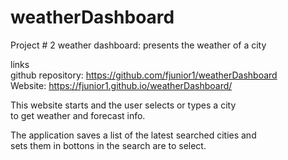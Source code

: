 # weatherDashboard
Project # 2 weather dashboard: presents the weather of a city


links  
github repository: https://github.com/fjunior1/weatherDashboard              
Website: https://fjunior1.github.io/weatherDashboard/  

This website starts and the user selects or types a city  
to get weather and forecast info.  

The application saves a list of the latest searched cities and  
sets them in bottons in the search are to select.    

